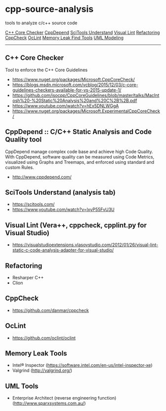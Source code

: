 # cpp-source-analysis
tools to analyze c/c++ source code

[C++ Core Checker](#a1)
[CppDepend](#a2)
[SciTools Understand](#a3)
[Visual Lint](#a4)
[Refactoring](#a5)
[CppCheck](#a6)
[OcLint](#a7)
[Memory Leak Find Tools](#a8)
[UML Modeling](#a9)

----------

<a name="a1"></a>C++ Core Checker
----------------
Tool to enforce the C++ Core Guidelines

 - https://www.nuget.org/packages/Microsoft.CppCoreCheck/
 - https://blogs.msdn.microsoft.com/vcblog/2015/12/03/c-core-guidelines-checkers-available-for-vs-2015-update-1/
 - https://github.com/isocpp/CppCoreGuidelines/blob/master/talks/MacIntosh%20-%20Static%20Analysis%20and%20C%2B%2B.pdf
 - https://www.youtube.com/watch?v=hEx5DNLWGgA
 - https://www.nuget.org/packages/Microsoft.ExperimentalCppCoreCheck/

<a name="a2"></a>CppDepend :: C/C++ Static Analysis and Code Quality tool
--------------------------------------------------------
CppDepend manage complex code base and achieve high Code Quality. With CppDepend, software quality can be measured using Code Metrics, visualized using Graphs and Treemaps, and enforced using standard and custom Rules.

 - http://www.cppdepend.com/

<a name="a3"></a>SciTools Understand (analysis tab)
----------------------------------

 - https://scitools.com/
 - https://www.youtube.com/watch?v=lxyP55FvU3U

<a name="a4"></a>Visual Lint (Vera++, cppcheck, cpplint.py for Visual Studio)
------------------------------------------------------------

 - https://visualstudioextensions.vlasovstudio.com/2012/01/26/visual-lint-static-c-code-analysis-adapter-for-visual-studio/

<a name="a5"></a>Refactoring
-----------
 - Resharper C++
 - Clion

<a name="a6"></a>CppCheck
-----------
 - https://github.com/danmar/cppcheck
 
 <a name="a7"></a>OcLint
-----------
 - https://github.com/oclint/oclint 

  <a name="a8"></a>Memory Leak Tools
-----------
 - Intel® Inspector (https://software.intel.com/en-us/intel-inspector-xe)
 - Valgrind (http://valgrind.org/)

  <a name="a9"></a>UML Tools
-----------
 - Enterprise Architect (reverse engineering function) (http://www.sparxsystems.com.au/)
 
